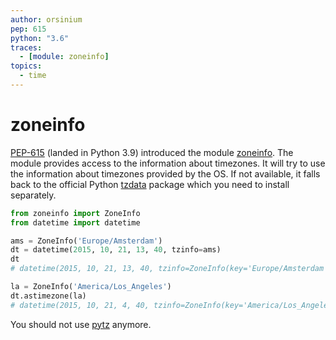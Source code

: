 ```yaml
---
author: orsinium
pep: 615
python: "3.6"
traces:
  - [module: zoneinfo]
topics:
  - time
---
```


# zoneinfo

[PEP-615](https://peps.python.org/pep-0615/) (landed in Python 3.9) introduced the module [zoneinfo](https://docs.python.org/3/library/zoneinfo.html). The module provides access to the information about timezones. It will try to use the information about timezones provided by the OS. If not available, it falls back to the official Python [tzdata](https://github.com/python/tzdata) package which you need to install separately.

```python
from zoneinfo import ZoneInfo
from datetime import datetime

ams = ZoneInfo('Europe/Amsterdam')
dt = datetime(2015, 10, 21, 13, 40, tzinfo=ams)
dt
# datetime(2015, 10, 21, 13, 40, tzinfo=ZoneInfo(key='Europe/Amsterdam'))

la = ZoneInfo('America/Los_Angeles')
dt.astimezone(la)
# datetime(2015, 10, 21, 4, 40, tzinfo=ZoneInfo(key='America/Los_Angeles'))
```

You should not use [pytz](https://pypi.org/project/pytz/) anymore.
